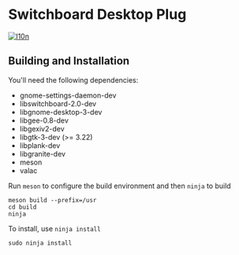 # Switchboard Desktop Plug
[![l10n](https://l10n.elementary.io/widgets/switchboard/switchboard-plug-pantheon-desktop/svg-badge.svg)](https://l10n.elementary.io/projects/switchboard/switchboard-plug-pantheon-desktop)

## Building and Installation

You'll need the following dependencies:

* gnome-settings-daemon-dev
* libswitchboard-2.0-dev
* libgnome-desktop-3-dev
* libgee-0.8-dev
* libgexiv2-dev
* libgtk-3-dev (>= 3.22)
* libplank-dev
* libgranite-dev
* meson
* valac

Run `meson` to configure the build environment and then `ninja` to build

    meson build --prefix=/usr
    cd build
    ninja

To install, use `ninja install`

    sudo ninja install
